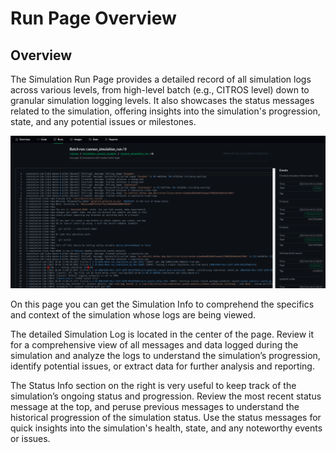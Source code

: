 # Run Page Overview

## Overview
The Simulation Run Page provides a detailed record of all simulation logs across various levels, from high-level batch (e.g., CITROS level) down to granular simulation logging levels. It also showcases the status messages related to the simulation, offering insights into the simulation's progression, state, and any potential issues or milestones.

![png](img/run0.png "Run page")

On this page you can get the Simulation Info to comprehend the specifics and context of the simulation whose logs are being viewed.

The detailed Simulation Log is located in the center of the page. Review it for a comprehensive view of all messages and data logged during the simulation and analyze the logs to understand the simulation’s progression, identify potential issues, or extract data for further analysis and reporting.

The Status Info section on the right is very useful to keep track of the simulation’s ongoing status and progression. 
Review the most recent status message at the top, and peruse previous messages to understand the historical progression of the simulation status. Use the status messages for quick insights into the simulation's health, state, and any noteworthy events or issues.